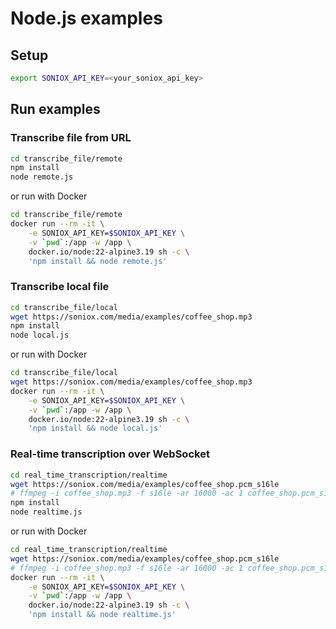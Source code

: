 # Node.js examples

## Setup

```sh
export SONIOX_API_KEY=<your_soniox_api_key>
```

## Run examples

### Transcribe file from URL

```sh
cd transcribe_file/remote
npm install
node remote.js
```

or run with Docker

```sh
cd transcribe_file/remote
docker run --rm -it \
    -e SONIOX_API_KEY=$SONIOX_API_KEY \
    -v `pwd`:/app -w /app \
    docker.io/node:22-alpine3.19 sh -c \
    'npm install && node remote.js'
```

### Transcribe local file

```sh
cd transcribe_file/local
wget https://soniox.com/media/examples/coffee_shop.mp3
npm install
node local.js
```

or run with Docker

```sh
cd transcribe_file/local
wget https://soniox.com/media/examples/coffee_shop.mp3
docker run --rm -it \
    -e SONIOX_API_KEY=$SONIOX_API_KEY \
    -v `pwd`:/app -w /app \
    docker.io/node:22-alpine3.19 sh -c \
    'npm install && node local.js'
```

### Real-time transcription over WebSocket

```sh
cd real_time_transcription/realtime
wget https://soniox.com/media/examples/coffee_shop.pcm_s16le
# ffmpeg -i coffee_shop.mp3 -f s16le -ar 16000 -ac 1 coffee_shop.pcm_s16le
npm install
node realtime.js
```

or run with Docker

```sh
cd real_time_transcription/realtime
wget https://soniox.com/media/examples/coffee_shop.pcm_s16le
# ffmpeg -i coffee_shop.mp3 -f s16le -ar 16000 -ac 1 coffee_shop.pcm_s16le
docker run --rm -it \
    -e SONIOX_API_KEY=$SONIOX_API_KEY \
    -v `pwd`:/app -w /app \
    docker.io/node:22-alpine3.19 sh -c \
    'npm install && node realtime.js'
```
